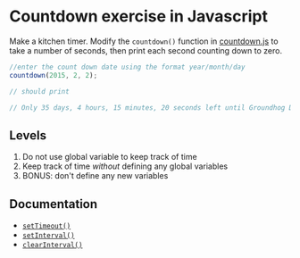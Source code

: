 # Countdown exercise in Javascript

Make a kitchen timer.  Modify the `countdown()` function in [countdown.js](countdown.js) to take a number of seconds, then print each second counting down to zero.

```javascript
//enter the count down date using the format year/month/day
countdown(2015, 2, 2);

// should print

// Only 35 days, 4 hours, 15 minutes, 20 seconds left until Groundhog Day!
```

## Levels

1. Do not use global variable to keep track of time
1. Keep track of time *without* defining any global variables
1. BONUS: don't define any new variables

## Documentation

* [`setTimeout()`]( https://developer.mozilla.org/en-US/docs/DOM/window.setTimeout)
* [`setInterval()`](https://developer.mozilla.org/en-US/docs/DOM/window.setInterval)
* [`clearInterval()`](https://developer.mozilla.org/en-US/docs/Web/API/window.clearInterval)
